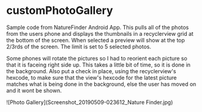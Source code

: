 # customPhotoGallery

Sample code from NatureFinder Android App.  This pulls all of the photos from the users phone and displays the thumbnails in a recyclerview grid at the bottom of the screen.  When selected a preview will show at the top 2/3rds of the screen.  The limit is set to 5 selected photos.  

Some phones will rotate the pictures so I had to reorient each picture so that it is faceing right side up.  This takes a little bit of time, so it is done in the background.  Also put a check in place, using the recyclerview's hexcode, to make sure that the view's hexcode for the latest picture matches what is being done in the background, else the user has moved on and it wont be shown.  

![Photo Gallery](Screenshot_20190509-023612_Nature Finder.jpg)
